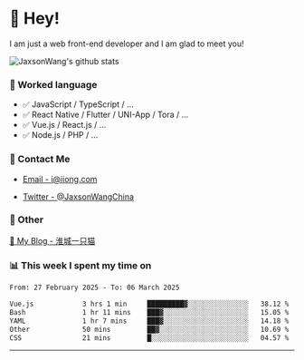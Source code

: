 # 👋 Hey!

I am just a web front-end developer and I am glad to meet you!

![JaxsonWang's github stats](https://github-readme-stats.vercel.app/api?username=JaxsonWang&&show_icons=true&&title_color=1abc9c&&icon_color=1abc9c)


### 📝 Worked language

- ✅ JavaScript / TypeScript / ...
- ✅ React Native / Flutter / UNI-App / Tora / ...
- ✅ Vue.js / React.js / ...
- ✅ Node.js / PHP / ...

### 📮 Contact Me

- [Email - i@iiong.com](mailto:i@iiong.com)

- [Twitter - @JaxsonWangChina](https://twitter.com/JaxsonWangChina)

### 🤪 Other

[📌 My Blog - 淮城一只猫](https://iiong.com)

### 📊 This week I spent my time on

<!--START_SECTION:waka-->

```txt
From: 27 February 2025 - To: 06 March 2025

Vue.js            3 hrs 1 min     █████████▓░░░░░░░░░░░░░░░   38.12 %
Bash              1 hr 11 mins    ███▓░░░░░░░░░░░░░░░░░░░░░   15.05 %
YAML              1 hr 7 mins     ███▓░░░░░░░░░░░░░░░░░░░░░   14.18 %
Other             50 mins         ██▓░░░░░░░░░░░░░░░░░░░░░░   10.69 %
CSS               21 mins         █░░░░░░░░░░░░░░░░░░░░░░░░   04.57 %
```

<!--END_SECTION:waka-->

---
